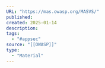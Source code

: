 ```yaml
---
URL: "https://mas.owasp.org/MASVS/"
published:
created: 2025-01-14
description:
tags:
  - "#appsec"
source: "[[OWASP]]"
type:
  - "Material"
---
```

